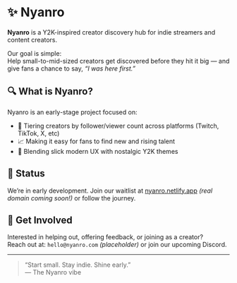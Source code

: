 # ✨ Nyanro

**Nyanro** is a Y2K-inspired creator discovery hub for indie streamers and content creators.

Our goal is simple:  
Help small-to-mid-sized creators get discovered before they hit it big — and give fans a chance to say, *“I was here first.”*

## 🔍 What is Nyanro?

Nyanro is an early-stage project focused on:

- 🌱 Tiering creators by follower/viewer count across platforms (Twitch, TikTok, X, etc)
- 📈 Making it easy for fans to find new and rising talent
- 🎨 Blending slick modern UX with nostalgic Y2K themes

## 🚧 Status

We’re in early development. Join our waitlist at [nyanro.netlify.app](https://https://nyanro.netlify.app/) *(real domain coming soon!)* or follow the journey.

## 💌 Get Involved

Interested in helping out, offering feedback, or joining as a creator?  
Reach out at: `hello@nyanro.com` *(placeholder)* or join our upcoming Discord.

---

> “Start small. Stay indie. Shine early.”  
> — The Nyanro vibe
